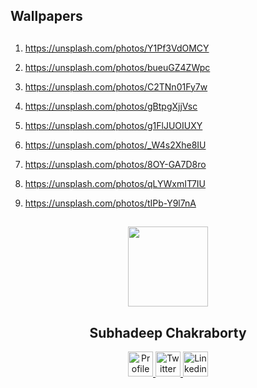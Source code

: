 ## Wallpapers

##

1. https://unsplash.com/photos/Y1Pf3VdOMCY

2. https://unsplash.com/photos/bueuGZ4ZWpc

3. https://unsplash.com/photos/C2TNn01Fy7w

4. https://unsplash.com/photos/gBtpgXjjVsc

5. https://unsplash.com/photos/g1FlJUOIUXY

6. https://unsplash.com/photos/_W4s2Xhe8IU

7. https://unsplash.com/photos/8OY-GA7D8ro

8. https://unsplash.com/photos/qLYWxmIT7IU

9. https://unsplash.com/photos/tIPb-Y9l7nA

##

<p align="center">
  <img src="https://avatars.githubusercontent.com/u/63146468?s=400&u=da361f278311415252978ee270b1d14e3e508c79&v=4" height="128">
  <h2 align="center">Subhadeep Chakraborty</h2>
  <p align="center">
    <a href="https://github.com/SubhadeepZilong">
    	<img src="https://github.com/SubhadeepZilong/Small-Projects/blob/main/Assets/Github_icon.png" alt="Profile" width="40" height="40"/>
    </a>
    <a href="https://twitter.com/subhadeepzilong">
    	<img src="https://github.com/SubhadeepZilong/Small-Projects/blob/main/Assets/twitter_icon.png" alt="Twitter" width="40" height="40"/>
    </a>
    <a href="https://www.linkedin.com/in/subhadeep-chakraborty-b341a8191/">
    	<img src="https://github.com/SubhadeepZilong/Small-Projects/blob/main/Assets/Linkedin_icon.png" alt="Linkedin" width="40" height="40"/>
    </a>
  </p>
</p>

##